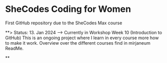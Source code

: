 # SheCodes Coding for Women

First GitHub repository due to the SheCodes Max course

**> Status: 13. Jan 2024
--> Currently in Workshop Week 10 (Introduction to GitHub)
This is an ongoing project where I learn in every course more how to make it work. Overview over the different courses find in mirjaneum ReadMe.

**

